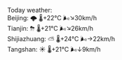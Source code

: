 Today weather:  
Beijing: 🌩  🌡️+22°C 🌬️↘30km/h  
Tianjin: ⛈   🌡️+21°C 🌬️↘26km/h  
Shijiazhuang: ⛅️  🌡️+24°C 🌬️→22km/h  
Tangshan: ☀️   🌡️+21°C 🌬️↓9km/h  
